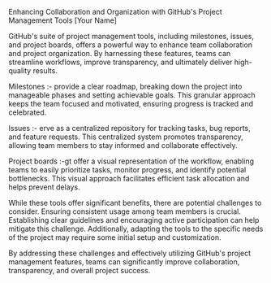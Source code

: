 Enhancing Collaboration and Organization with GitHub's Project Management Tools
[Your Name]



GitHub's suite of project management tools, including milestones, issues, and project boards, offers a powerful way to enhance team collaboration and project organization. By harnessing these features, teams can streamline workflows, improve transparency, and ultimately deliver high-quality results.

Milestones :-  provide a clear roadmap, breaking down the project into manageable phases and setting achievable goals. This granular approach keeps the team focused and motivated, ensuring progress is tracked and celebrated.

Issues :- erve as a centralized repository for tracking tasks, bug reports, and feature requests. This centralized system promotes transparency, allowing team members to stay informed and collaborate effectively.

Project boards :-gt offer a visual representation of the workflow, enabling teams to easily prioritize tasks, monitor progress, and identify potential bottlenecks. This visual approach facilitates efficient task allocation and helps prevent delays.

While these tools offer significant benefits, there are potential challenges to consider. Ensuring consistent usage among team members is crucial. Establishing clear guidelines and encouraging active participation can help mitigate this challenge. Additionally, adapting the tools to the specific needs of the project may require some initial setup and customization.

By addressing these challenges and effectively utilizing GitHub's project management features, teams can significantly improve collaboration, transparency, and overall project success.